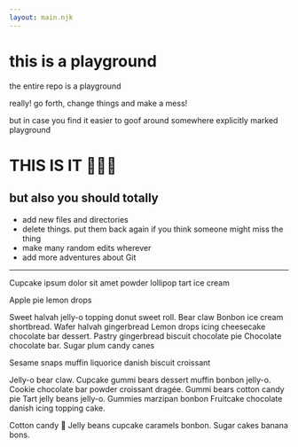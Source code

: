 ```yaml
---
layout: main.njk
---
```


<h1>this is a playground</h1>

the entire repo is a playground

really! go forth, change things and make a mess!

but in case you find it easier to goof around
somewhere explicitly marked playground

<h1>THIS IS IT 🤸🏻‍♀️</h1>

## but also you should totally

- add new files and directories
- delete things. put them back again if you think someone might miss the thing
- make many random edits wherever
- add more adventures about Git

<hr>

Cupcake ipsum dolor sit amet
powder lollipop tart ice cream

Apple pie lemon drops

Sweet halvah jelly-o topping donut sweet roll. Bear claw
Bonbon ice cream shortbread. Wafer halvah gingerbread
Lemon drops icing cheesecake chocolate bar dessert.
Pastry gingerbread biscuit chocolate pie
Chocolate chocolate bar. Sugar plum candy canes

Sesame snaps muffin liquorice danish biscuit croissant

Jelly-o bear claw. Cupcake gummi bears dessert muffin bonbon jelly-o.
Cookie chocolate bar powder croissant dragée. Gummi bears cotton candy pie
Tart jelly beans jelly-o. Gummies marzipan bonbon
Fruitcake chocolate danish icing topping cake.

Cotton candy 🍬
Jelly beans cupcake caramels bonbon.
Sugar cakes banana bons.
